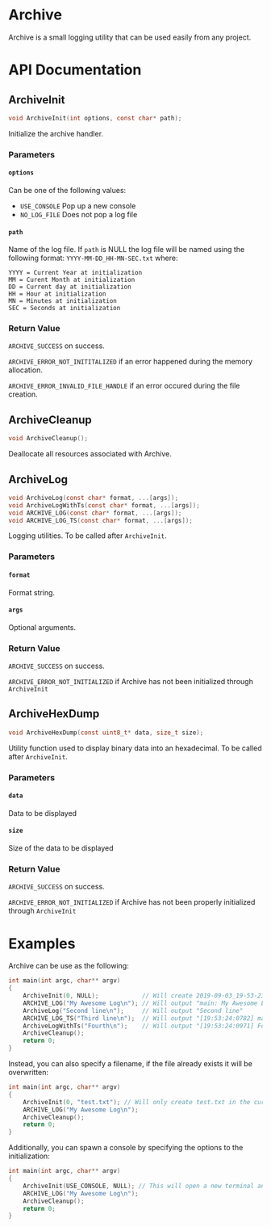 # Archive
Archive is a small logging utility that can be used easily from any project.

# API Documentation

## ArchiveInit
```c
void ArchiveInit(int options, const char* path);
```
Initialize the archive handler.

### Parameters
#### `options`
Can be one of the following values:

- `USE_CONSOLE` Pop up a new console
- `NO_LOG_FILE` Does not pop a log file

#### `path`
Name of the log file. If `path` is NULL the log file will be named using the following format: `YYYY-MM-DD_HH-MN-SEC.txt` where:
```
YYYY = Current Year at initialization
MM = Curent Month at initialization
DD = Current day at initialization
HH = Hour at initialization
MN = Minutes at initialization
SEC = Seconds at initialization
```
### Return Value
`ARCHIVE_SUCCESS` on success.

`ARCHIVE_ERROR_NOT_INITITALIZED` if an error happened during the memory allocation.

`ARCHIVE_ERROR_INVALID_FILE_HANDLE` if an error occured during the file creation.
## ArchiveCleanup
```c
void ArchiveCleanup();
```
Deallocate all resources associated with Archive.

## ArchiveLog
```c
void ArchiveLog(const char* format, ...[args]);
void ArchiveLogWithTs(const char* format, ...[args]);
void ARCHIVE_LOG(const char* format, ...[args]);
void ARCHIVE_LOG_TS(const char* format, ...[args]);
```
Logging utilities. To be called after `ArchiveInit`.
### Parameters
#### `format`
Format string.
#### `args`
Optional arguments.
### Return Value
`ARCHIVE_SUCCESS` on success.

`ARCHIVE_ERROR_NOT_INITIALIZED` if Archive has not been initialized through `ArchiveInit`
## ArchiveHexDump
```c
void ArchiveHexDump(const uint8_t* data, size_t size);
```
Utility function used to display binary data into an hexadecimal. To be called after `ArchiveInit`.
### Parameters
#### `data`
Data to be displayed
#### `size`
Size of the data to be displayed
### Return Value
`ARCHIVE_SUCCESS` on success.

`ARCHIVE_ERROR_NOT_INITIALIZED` if Archive has not been properly initialized through `ArchiveInit`

# Examples
Archive can be use as the following:
```c
int main(int argc, char** argv)
{
    ArchiveInit(0, NULL);            // Will create 2019-09-03_19-53-23.txt for example (3rd of september 2019)
    ARCHIVE_LOG("My Awesome Log\n"); // Will output "main: My Awesome Log"
    ArchiveLog("Second line\n");     // Will output "Second line"
    ARCHIVE_LOG_TS("Third line\n");  // Will output "[19:53:24:0782] main: Third line"
    ArchiveLogWithTs("Fourth\n");    // Will output "[19:53:24:0971] Fourth"
    ArchiveCleanup();
    return 0;
}
```

Instead, you can also specify a filename, if the file already exists it will be overwritten:
```c
int main(int argc, char** argv)
{
    ArchiveInit(0, "test.txt"); // Will only create test.txt in the current directory
    ARCHIVE_LOG("My Awesome Log\n");
    ArchiveCleanup();
    return 0;
}
```
Additionally, you can spawn a console by specifying the options to the initialization:
```c
int main(int argc, char** argv)
{
    ArchiveInit(USE_CONSOLE, NULL); // This will open a new terminal and outputs the log here as well
    ARCHIVE_LOG("My Awesome Log\n");
    ArchiveCleanup();
    return 0;
}
```